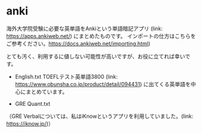 # anki

海外大学院受験に必要な英単語をAnkiという単語暗記アプリ (link: https://apps.ankiweb.net/) にまとめたものです。
インポートの仕方はこちらをご参考ください。https://docs.ankiweb.net/importing.html)

とても汚く、利用するに値しない可能性が高いですが、お役に立てれば幸いです。

- English.txt
TOEFLテスト英単語3800 (link: https://www.obunsha.co.jp/product/detail/094431) に出てくる英単語を中心にまとめています。

- GRE Quant.txt



（GRE Verbalについては、私はiKnowというアプリを利用していました。(link: https://iknow.jp/)）
